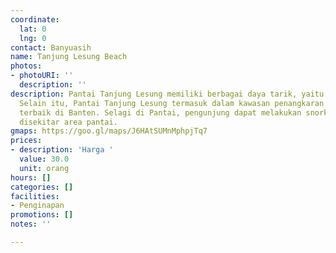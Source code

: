 ```yaml
---
coordinate:
  lat: 0
  lng: 0
contact: Banyuasih
name: Tanjung Lesung Beach
photos:
- photoURI: ''
  description: ''
description: Pantai Tanjung Lesung memiliki berbagai daya tarik, yaitu pasir putihnya.
  Selain itu, Pantai Tanjung Lesung termasuk dalam kawasan penangkaran terumbu karang
  terbaik di Banten. Selagi di Pantai, pengunjung dapat melakukan snorkeling dan diving
  disekitar area pantai.
gmaps: https://goo.gl/maps/J6HAtSUMnMphpjTq7
prices:
- description: 'Harga '
  value: 30.0
  unit: orang
hours: []
categories: []
facilities:
- Penginapan
promotions: []
notes: ''

---
```

